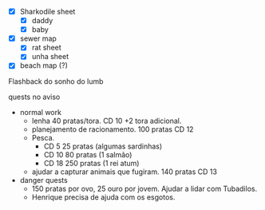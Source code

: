 - [x] Sharkodile sheet
	- [x] daddy
	- [x] baby
- [x] sewer map
	- [x] rat sheet
	- [x] unha sheet
- [x] beach map (?)

Flashback do sonho do lumb

quests no aviso
- normal work
	- lenha 40 pratas/tora. CD 10 +2 tora adicional.
	- planejamento de racionamento. 100 pratas CD 12
	- Pesca. 
		- CD 5 25 pratas (algumas sardinhas)
		- CD 10 80 pratas (1 salmão)
		- CD 18 250 pratas (1 rei atum)
	- ajudar a capturar animais que fugiram. 140 pratas CD 13
- danger quests
	- 150 pratas por ovo, 25 ouro por jovem. Ajudar a lidar com Tubadilos.
	- Henrique precisa de ajuda com os esgotos.
